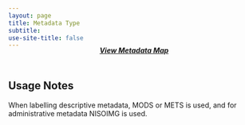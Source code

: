 ```yaml
---
layout: page
title: Metadata Type
subtitle:  
use-site-title: false
---
```


<h4 style="text-align:center;font-style:italic;margin-top:-20px;margin-bottom:50px;"><a href="../../maps/metadata-type">View Metadata Map</a></h4>

## Usage Notes

When labelling descriptive metadata, MODS or METS is used, and for
administrative metadata NISOIMG is used.
